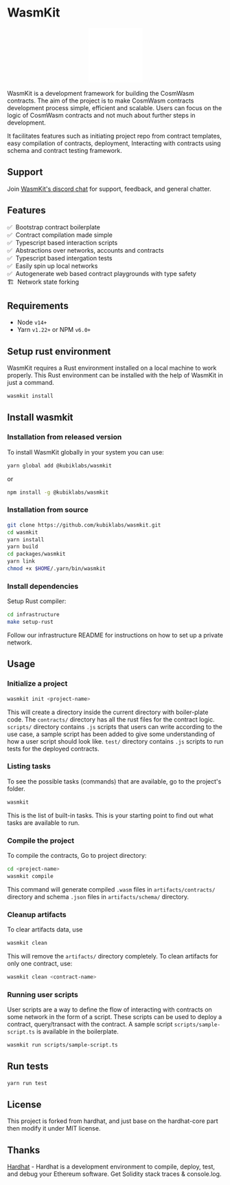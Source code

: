 # WasmKit

<p align="center" width="100%">
  <img src="./assets/wasm_kit_logo_light.png" width=25% height=25%>
</p>

WasmKit is a development framework for building the CosmWasm contracts. The aim of the project is to make CosmWasm contracts development process simple, efficient and scalable. Users can focus on the logic of CosmWasm contracts and not much about further steps in development.

It facilitates features such as initiating project repo from contract templates, easy compilation of contracts, deployment, Interacting with contracts using schema and contract testing framework.

## Support

Join [WasmKit's discord chat](https://discord.gg/kXu8FBkw) for support, feedback, and general chatter.

## Features

✅ &nbsp;Bootstrap contract boilerplate<br/>
✅ &nbsp;Contract compilation made simple<br/>
✅ &nbsp;Typescript based interaction scripts<br/>
✅ &nbsp;Abstractions over networks, accounts and contracts<br/>
✅ &nbsp;Typescript based intergation tests<br/>
✅ &nbsp;Easily spin up local networks<br/>
✅ &nbsp;Autogenerate web based contract playgrounds with type safety<br/>
🏗️ &nbsp;Network state forking<br/>

## Requirements

- Node `v14+`
- Yarn `v1.22+` or NPM `v6.0+`

## Setup rust environment

WasmKit requires a Rust environment installed on a local machine to work properly. This Rust environment can be installed with the help of WasmKit in just a command.

```bash
wasmkit install
```

## Install wasmkit

### Installation from released version

To install WasmKit globally in your system you can use:

```bash
yarn global add @kubiklabs/wasmkit
```

or

```bash
npm install -g @kubiklabs/wasmkit
```

### Installation from source

```bash
git clone https://github.com/kubiklabs/wasmkit.git
cd wasmkit
yarn install
yarn build
cd packages/wasmkit
yarn link
chmod +x $HOME/.yarn/bin/wasmkit
```

### Install dependencies

Setup Rust compiler:

```bash
cd infrastructure
make setup-rust
```

Follow our infrastructure README for instructions on how to set up a private network.

## Usage

### Initialize a project

```bash
wasmkit init <project-name>
```

This will create a directory <project-name> inside the current directory with boiler-plate code. The `contracts/` directory has all the rust files for the contract logic. `scripts/` directory contains  `.js` scripts that users can write according to the use case, a sample script has been added to give some understanding of how a user script should look like. `test/` directory contains `.js` scripts to run tests for the deployed contracts.

### Listing tasks

To see the possible tasks (commands) that are available, go to the project's folder. 

```bash
wasmkit
``` 

This is the list of built-in tasks. This is your starting point to find out what tasks are available to run.

### Compile the project

To compile the contracts, Go to project directory:

```bash
cd <project-name>
wasmkit compile
```

This command will generate compiled `.wasm` files in `artifacts/contracts/` directory and schema `.json` files in `artifacts/schema/` directory.

### Cleanup artifacts

To clear artifacts data, use

```bash
wasmkit clean
``` 
This will remove the `artifacts/` directory completely. To clean artifacts for only one contract, use:

```bash
wasmkit clean <contract-name>
``` 

### Running user scripts

User scripts are a way to define the flow of interacting with contracts on some network in the form of a script. These scripts can be used to deploy a contract, query/transact with the contract. A sample script `scripts/sample-script.ts` is available in the boilerplate.

```bash
wasmkit run scripts/sample-script.ts
```

## Run tests

```bash
yarn run test
```

## License

This project is forked from hardhat, and just base on the hardhat-core part then modify it under MIT license.

## Thanks

[Hardhat](https://github.com/NomicFoundation/hardhat) - Hardhat is a development environment to compile, deploy, test, and debug your Ethereum software. Get Solidity stack traces & console.log.
